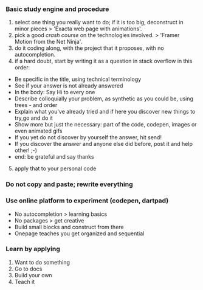 ### Basic study engine and procedure
1. select one thing you really want to do; if it is too big, deconstruct in minor pieces > 'Exacta web page with animations'.
2. pick a good *crash course* on the technologies involved. > 'Framer Motion from the Net Ninja'.
3. do it coding along, with the project that it proposes, with no autocompletion.
4. if a hard doubt, start by writing it as a question in stack overflow in this order:
- Be specific in the title, using technical terminology
- See if your answer is not already answered
- In the body: Say Hi to every one
- Describe colloquially your problem, as synthetic as you could be, using trees - and order
- Explain what you've already tried and if here you discover new things to try,go and do it
- Show more but just the necessary: part of the code, codepen, images or even animated gifs
- If you yet do not discover by yourself the answer, hit send!
- If you discover the answer and anyone else did before, post it and help other! ;-)
- end: be grateful and say thanks
5. apply that to your personal code

### Do not copy and paste; rewrite everything

### Use online platform to experiment (codepen, dartpad)
- No autocompletion > learning basics
- No packages > get creative
- Build small blocks and construct from there
- Onepage teaches you get organized and sequential

### Learn by applying
1. Want to do something
1. Go to docs
1. Build your own
1. Teach it
